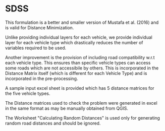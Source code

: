 # SDSS

This formulation is a better and smaller version of Mustafa et al. (2016) and is valid for Distance Minimization.

Unlike providing individual layers for each vehicle, we provide individual layer for each vehicle type which drastically reduces the number of variables required to be used.

Another improvement is the provision of including road compatibility w.r.t each vehicle type. This ensures than specific vehicle types can access some roads which are not accessibile by others.
This is incorporated in the Distance Matrix itself (which is different for each Vehicle Type) and is incorporated in the pre-processing.

A sample input excel sheet is provided which has 5 distance matrices for the five vehicle types.

The Distance matrices used to check the problem were generated in excel in the same format as may be manually obtained from QGIS.

The Worksheet "Calculating Random Distances" is used only for generating random road distances and should be ignored.
